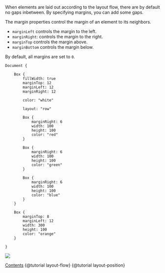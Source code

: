 When elements are laid out according to the layout flow, there are by default
no gaps inbetween. By specifying margins, you can add some gaps.

The margin properties control the margin of an element to its neighbors.
* `marginLeft` controls the margin to the left.
* `marginRight`: controls the margin to the right.
* `marginTop` controls the margin above.
* `marginBottom` controls the margin below.

By default, all margins are set to `0`.

```
Document {

    Box {
        fillWidth: true
        marginTop: 12
        marginLeft: 12
        marginRight: 12

        color: "white"
        
        layout: "row"

        Box {
            marginRight: 6
            width: 100
            height: 100
            color: "red"
        }

        Box {
            marginRight: 6
            width: 100
            height: 100
            color: "green"
        }

        Box {
            marginRight: 6
            width: 100
            height: 100
            color: "blue"
        }
    }

    Box {
        marginTop: 8
        marginLeft: 12
        width: 300
        height: 100
        color: "orange"
    }

}
```

![](images/layout-margin-01.png)

<div class="navstrip">
<span class="go-home"><a href="index.html">Contents</a></span>
<span class="go-previous">{@tutorial layout-flow}</span>
<span class="go-next">{@tutorial layout-position}</span>
</div>

